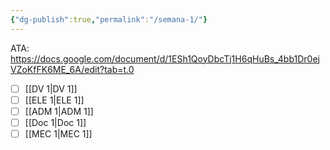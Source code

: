 ```yaml
---
{"dg-publish":true,"permalink":"/semana-1/"}
---
```


ATA: https://docs.google.com/document/d/1ESh1QoyDbcTj1H6qHuBs_4bb1Dr0ejVZoKfFK6ME_6A/edit?tab=t.0
- [ ] [[DV 1\|DV 1]]
- [ ] [[ELE 1\|ELE 1]]
- [ ] [[ADM 1\|ADM 1]]
- [ ] [[Doc 1\|Doc 1]]
- [ ] [[MEC 1\|MEC 1]]